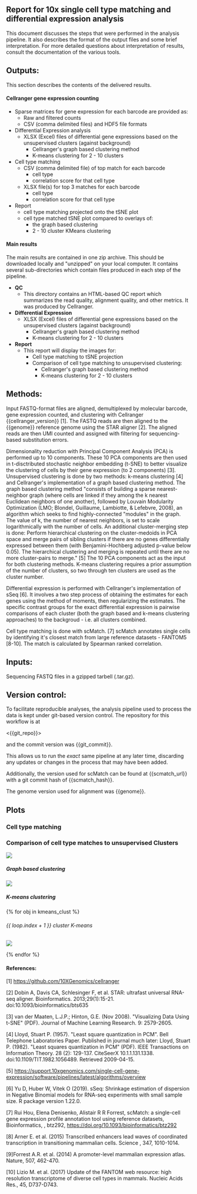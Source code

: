 Report for 10x single cell type matching and differential expression analysis
---

This document discusses the steps that were performed in the analysis pipeline.  It also describes the format of the output files and some brief interpretation.  For more detailed questions about interpretation of results, consult the documentation of the various tools.


## Outputs:

This section describes the contents of the delivered results.

#### Cellranger gene expression counting

- Sparse matrices for gene expression for each barcode are provided as:
    - Raw and filtered counts
    - CSV (comma delimited files) and HDF5 file formats
- Differential Expression analysis
    - XLSX (Excel) files of differential gene expressions based on the unsupervised clusters (against background)
        - Cellranger's graph based clustering method
        - K-means clustering for 2 - 10 clusters
- Cell type matching
    - CSV (comma delimited file) of top match for each barcode
        - cell type
        - correlation score for that cell type
    - XLSX file(s) for top 3 matches for each barcode
        - cell type
        - correlation score for that cell type
- Report
    - cell type matching projected onto the tSNE plot
    - cell type matched tSNE plot compared to overlays of:
        - the graph based clustering
        - 2 - 10 cluster KMeans clustering

#### Main results

The main results are contained in one zip archive. This should be downloaded locally and "unzipped" on your local computer. It contains several sub-directories which contain files produced in each step of the pipeline.

- **QC**
    - This directory contains an HTML-based QC report which summarizes the read quality, alignment quality, and other metrics. It was produced by Cellranger.
- **Differential Expression**
    - XLSX (Excel) files of differential gene expressions based on the unsupervised clusters (against background)
        - Cellranger's graph based clustering method
        - K-means clustering for 2 - 10 clusters
- **Report**
    - This report will display the images for:
        - Cell type matching to tSNE projection
        - Comparison of cell type matching to unsupervised clustering:
            - Cellranger's graph based clustering method
            - K-means clustering for 2 - 10 clusters


## Methods:

Input FASTQ-format files are aligned, demultiplexed by molecular barcode, gene expression counted, and clustering with Cellranger {{cellranger_version}} [1]. The FASTQ reads are then aligned to the {{genome}} reference genome using the STAR aligner [2]. The aligned reads are then UMI counted and assigned with filtering for sequencing-based substitution errors.

Dimensionality reduction with Principal Component Analysis (PCA) is performed up to 10 components. These 10 PCA components are then used in t-disctributed stochastic neighbor embedding (t-SNE) to better visualize the clustering of cells by their gene expression (to 2 components) [3]. Unsupervised clustering is done by two methods: k-means clustering [4] and Cellranger's implementation of a graph based clustering method. The graph based clustering method "consists of building a sparse nearest-neighbor graph (where cells are linked if they among the k nearest Euclidean neighbors of one another), followed by Louvain Modularity Optimization (LMO; Blondel, Guillaume, Lambiotte, & Lefebvre, 2008), an algorithm which seeks to find highly-connected "modules" in the graph. The value of k, the number of nearest neighbors, is set to scale logarithmically with the number of cells. An additional cluster-merging step is done: Perform hierarchical clustering on the cluster-medoids in PCA space and merge pairs of sibling clusters if there are no genes differentially expressed between them (with Benjamini-Hochberg adjusted p-value below 0.05). The hierarchical clustering and merging is repeated until there are no more cluster-pairs to merge." [5] The 10 PCA components act as the input for both clustering methods. K-means clustering requires a prior assumption of the number of clusters, so two through ten clusters are used as the cluster number.

Differential expression is performed with Cellranger's implementation of sSeq [6]. It involves a two step process of obtaining the estimates for each genes using the method of moments, then regularizing the estimates. The specific contrast groups for the exact differential expression is pairwise comparisons of each cluster (both the graph based and k-means clustering approaches) to the backgroud - i.e. all clusters combined.

Cell type matching is done with scMatch. [7] scMatch annotates single cells by identifying it's closest match from large reference datasets - FANTOM5 [8-10]. The match is calculated by Spearman ranked correlation.


## Inputs:

Sequencing FASTQ files in a gzipped tarbell (.tar.gz).

## Version control:
To facilitate reproducible analyses, the analysis pipeline used to process the data is kept under git-based version control.  The repository for this workflow is at 

<{{git_repo}}>

and the commit version was {{git_commit}}.

This allows us to run the *exact* same pipeline at any later time, discarding any updates or changes in the process that may have been added.

Additionally, the version used for scMatch can be found at {{scmatch_url}} with a git commit hash of {{scmatch_hash}}.

The genome version used for alignment was {{genome}}.

## Plots

### Cell type matching

### Comparison of cell type matches to unsupervised Clusters

![]( {{celltype_clust}} )

##### Graph based clustering

![]( {{graph_clust}} )

##### K-means clustering

{% for obj in kmeans_clust %}

###### {{ loop.index + 1 }} cluster K-means
![]( {{obj}} )

{% endfor %}


#### References:

[1] https://github.com/10XGenomics/cellranger

[2] Dobin A, Davis CA, Schlesinger F, et al. STAR: ultrafast universal RNA-seq aligner. Bioinformatics. 2013;29(1):15-21. doi:10.1093/bioinformatics/bts635

[3] van der Maaten, L.J.P.; Hinton, G.E. (Nov 2008). "Visualizing Data Using t-SNE" (PDF). Journal of Machine Learning Research. 9: 2579-2605.

[4] Lloyd, Stuart P. (1957). "Least square quantization in PCM". Bell Telephone Laboratories Paper. Published in journal much later: Lloyd, Stuart P. (1982). "Least squares quantization in PCM" (PDF). IEEE Transactions on Information Theory. 28 (2): 129-137. CiteSeerX 10.1.1.131.1338. doi:10.1109/TIT.1982.1056489. Retrieved 2009-04-15.

[5] https://support.10xgenomics.com/single-cell-gene-expression/software/pipelines/latest/algorithms/overview

[6] Yu D, Huber W, Vitek O (2019). sSeq: Shrinkage estimation of dispersion in Negative Binomial models for RNA-seq experiments with small sample size. R package version 1.22.0. 

[7] Rui Hou, Elena Denisenko, Alistair R R Forrest, scMatch: a single-cell gene expression profile annotation tool using reference datasets, Bioinformatics, , btz292, https://doi.org/10.1093/bioinformatics/btz292

[8] Arner E. et al.  (2015) Transcribed enhancers lead waves of coordinated transcription in transitioning mammalian cells. Science , 347, 1010-1014.

[9]Forrest A.R. et al.  (2014) A promoter-level mammalian expression atlas. Nature, 507, 462-470.

[10] Lizio M. et al.  (2017) Update of the FANTOM web resource: high resolution transcriptome of diverse cell types in mammals. Nucleic Acids Res., 45, D737-D743.